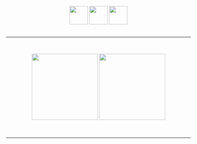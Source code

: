 <!--- - 👋 Hi, I’m @Tolosa527
- 👀 I’m interested in ...
- 🌱 I’m currently learning ...
- 💞️ I’m looking to collaborate on ...
- 📫 How to reach me ...
--->

<div align="center">
  <a href="https://www.linkedin.com/in/matiaszulberti/"><img src="https://github.com/Tolosa527/media/blob/d97f53fcaddbce17df2c5e0c1733e7e45c2a7697/linkedin.svg" hight="50px" width="50px"></a>
  <a href="https://www.instagram.com/zulbertimatias/?hl=en"><img src="https://github.com/Tolosa527/media/blob/88985807ed4693fe1d8bb82bb5e938657a7163db/instagram%20(1).svg" hight="50px" width="50px"></a>
  <a href="mailto:matiaszulberti@gmail.com"><img src="https://github.com/Tolosa527/media/blob/d97f53fcaddbce17df2c5e0c1733e7e45c2a7697/gmail.svg" hight="50px" width="50px"></a>
</div>  
<br>
<hr>
<br>
<p align="center">
  <img src="https://github-readme-stats.vercel.app/api?username=tolosa527&show_icons=true&theme=algolia" height="180em" style="max-width: 100%;"/>
  <img src="https://github-readme-stats.vercel.app/api/top-langs/?username=Tolosa527&layout=compact&theme=algolia" height="180em" style="max-width: 100%;"/>
</p>
<br>
<hr>
<br>
